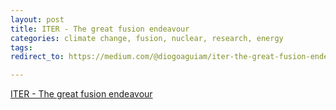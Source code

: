 ```yaml
---
layout: post
title: ITER - The great fusion endeavour
categories: climate change, fusion, nuclear, research, energy
tags:
redirect_to: https://medium.com/@diogoaguiam/iter-the-great-fusion-endeavour-4aa293a9f2cb

---
```



[ITER - The great fusion endeavour](https://medium.com/@diogoaguiam/iter-the-great-fusion-endeavour-4aa293a9f2cb)




